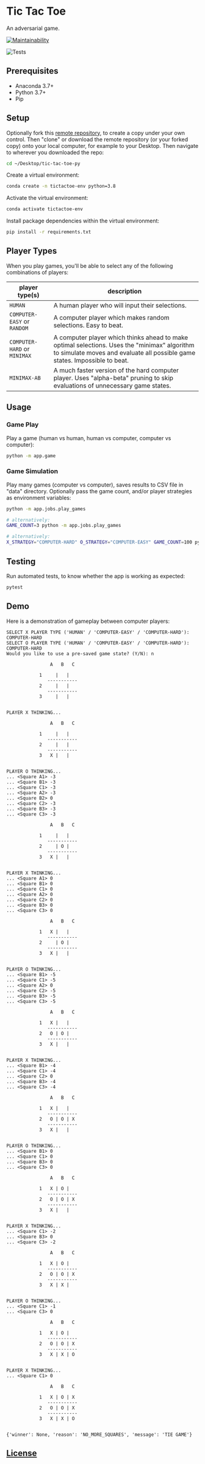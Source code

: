 

# Tic Tac Toe

An adversarial game.

[![Maintainability](https://api.codeclimate.com/v1/badges/23f08f09e8f419f21df0/maintainability)](https://codeclimate.com/github/s2t2/tic-tac-toe-py/maintainability)

![Tests](https://github.com/s2t2/tic-tac-toe-py/actions/workflows/python-app.yml/badge.svg)

## Prerequisites

  + Anaconda 3.7+
  + Python 3.7+
  + Pip

## Setup

Optionally fork this [remote repository](https://github.com/s2t2/tic-tac-toe-py), to create a copy under your own control. Then "clone" or download the remote repository (or your forked copy) onto your local computer, for example to your Desktop. Then navigate to wherever you downloaded the repo:

```sh
cd ~/Desktop/tic-tac-toe-py
```

Create a virtual environment:

```sh
conda create -n tictactoe-env python=3.8
```

Activate the virtual environment:

```sh
conda activate tictactoe-env
```

Install package dependencies within the virtual environment:

```sh
pip install -r requirements.txt
```

## Player Types

When you play games, you'll be able to select any of the following combinations of players:

player type(s) | description
--- | ---
`HUMAN` | A human player who will input their selections.
`COMPUTER-EASY` or `RANDOM` | A computer player which makes random selections. Easy to beat.
`COMPUTER-HARD` or `MINIMAX` | A computer player which thinks ahead to make optimal selections. Uses the "minimax" algorithm to simulate moves and evaluate all possible game states. Impossible to beat.
`MINIMAX-AB` | A much faster version of the hard computer player. Uses "alpha-beta" pruning to skip evaluations of unnecessary game states.

## Usage

### Game Play

Play a game (human vs human, human vs computer, computer vs computer):

```sh
python -m app.game
```


### Game Simulation

Play many games (computer vs computer), saves results to CSV file in "data" directory. Optionally pass the game count, and/or player strategies as environment variables:

```sh
python -m app.jobs.play_games

# alternatively:
GAME_COUNT=3 python -m app.jobs.play_games

# alternatively:
X_STRATEGY="COMPUTER-HARD" O_STRATEGY="COMPUTER-EASY" GAME_COUNT=100 python -m app.jobs.play_games
```


## Testing

Run automated tests, to know whether the app is working as expected:

```sh
pytest
```


## Demo

Here is a demonstration of gameplay between computer players:

```
SELECT X PLAYER TYPE ('HUMAN' / 'COMPUTER-EASY' / 'COMPUTER-HARD'): COMPUTER-HARD
SELECT O PLAYER TYPE ('HUMAN' / 'COMPUTER-EASY' / 'COMPUTER-HARD'): COMPUTER-HARD
Would you like to use a pre-saved game state? (Y/N): n

                A   B   C

            1     |   |
               -----------
            2     |   |
               -----------
            3     |   |


PLAYER X THINKING...

                A   B   C

            1     |   |
               -----------
            2     |   |
               -----------
            3   X |   |


PLAYER O THINKING...
... <Square A1> -3
... <Square B1> -3
... <Square C1> -3
... <Square A2> -3
... <Square B2> 0
... <Square C2> -3
... <Square B3> -3
... <Square C3> -3

                A   B   C

            1     |   |
               -----------
            2     | O |
               -----------
            3   X |   |


PLAYER X THINKING...
... <Square A1> 0
... <Square B1> 0
... <Square C1> 0
... <Square A2> 0
... <Square C2> 0
... <Square B3> 0
... <Square C3> 0

                A   B   C

            1   X |   |
               -----------
            2     | O |
               -----------
            3   X |   |


PLAYER O THINKING...
... <Square B1> -5
... <Square C1> -5
... <Square A2> 0
... <Square C2> -5
... <Square B3> -5
... <Square C3> -5

                A   B   C

            1   X |   |
               -----------
            2   O | O |
               -----------
            3   X |   |


PLAYER X THINKING...
... <Square B1> -4
... <Square C1> -4
... <Square C2> 0
... <Square B3> -4
... <Square C3> -4

                A   B   C

            1   X |   |
               -----------
            2   O | O | X
               -----------
            3   X |   |


PLAYER O THINKING...
... <Square B1> 0
... <Square C1> 0
... <Square B3> 0
... <Square C3> 0

                A   B   C

            1   X | O |
               -----------
            2   O | O | X
               -----------
            3   X |   |


PLAYER X THINKING...
... <Square C1> -2
... <Square B3> 0
... <Square C3> -2

                A   B   C

            1   X | O |
               -----------
            2   O | O | X
               -----------
            3   X | X |


PLAYER O THINKING...
... <Square C1> -1
... <Square C3> 0

                A   B   C

            1   X | O |
               -----------
            2   O | O | X
               -----------
            3   X | X | O


PLAYER X THINKING...
... <Square C1> 0

                A   B   C

            1   X | O | X
               -----------
            2   O | O | X
               -----------
            3   X | X | O


{'winner': None, 'reason': 'NO_MORE_SQUARES', 'message': 'TIE GAME'}
```

## [License](/LICENSE.md)

